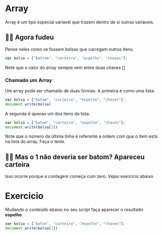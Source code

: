 Array
======

Array é um tipo especial variavel que trazem dentro de si outras variáveis. 

👵🏻 Agora fudeu
-----------------

Pense neles como se fossem bolsas que carregam outros itens.

```javascript
var bolsa = ["battom", "carteira", "espelho", "chaves"];
```
Note que o valor do array sempre vem entre duas chaves []

### Chamado um Array

Um array pode ser chamado de duas formas. A primeira é como uma lista:

```javascript
var bolsa = ["batom", "carteira", "espelho", "chaves"];
document.write(bolsa)
```
A segunda é apenas um dos itens da lista:

```javascript
var bolsa = ["batom", "carteira", "espelho", "chaves"];
document.write(bolsa[1])
```
Note que o número da última linha é referente a ordem com que o item está na lista do array. Faça o teste.

👵🏻 Mas o 1 não deveria ser batom? Apareceu carteira
------------------------------------------------------

Isso ocorre porque a contagem começa com zero. Vejao exercicio abaixo

Exercicio
==========

Mudando o conteúdo abaixo no seu script faça aparecer o resultado **espelho**

```javascript
var bolsa = ["baton", "carteira", "espelho", "chaves"];
document.write(bolsa[1])
```







